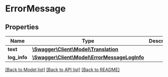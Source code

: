 # ErrorMessage

## Properties
Name | Type | Description | Notes
------------ | ------------- | ------------- | -------------
**text** | [**\Swagger\Client\Model\Translation**](Translation.md) |  | [optional] 
**log_info** | [**\Swagger\Client\Model\ErrorMessageLogInfo**](ErrorMessageLogInfo.md) |  | [optional] 

[[Back to Model list]](../../README.md#documentation-for-models) [[Back to API list]](../../README.md#documentation-for-api-endpoints) [[Back to README]](../../README.md)

